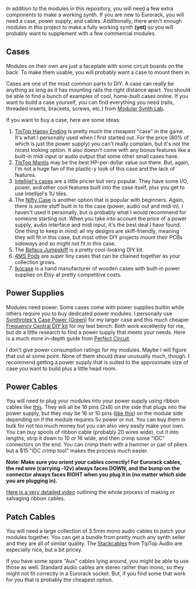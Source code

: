 In addition to the modules in this repository, you will need a few extra components to make a working synth. If you are new to Eurorack, you will need a case, power supply, and cables. Additionally, there aren't enough modules in this project to make a fully working synth **(yet)** so you will probably want to supplement with a few commercial modules.

## Cases

Modules on their own are just a faceplate with some circuit boards on the back. To make them usable, you will probably want a case to mount them in.

Cases are one of the most common parts to DIY. A case can really be anything as long as it has mounting rails the right distance apart. You should be able to find a bunch of examples of cool, home-built cases online. If you want to build a case yourself, you can find everything you need (rails, threaded inserts, brackets, screws, etc.) from [Modular Synth Lab](https://modularsynthlab.com/product-category/diy-eurorack-case/).

If you want to buy a case, here are some ideas:

1. [TipTop Happy Ending](http://tiptopaudio.com/happyendingkit/) is pretty much the cheapest "case" in the game. It's what I personally used when I first started out. For the price (80% of which is just the power supply) you can't really complain, but it's not the nicest looking option. It also doesn't come with any bonus features like a built-in midi input or audio output that some other small cases have.
2. [TipTop Mantis](http://tiptopaudio.com/mantis) may be the best HP-per-dollar value out there. But, again, I'm not a huge fan of the plastic-y look of this case and the lack of features.
3. [Intellijel's cases](https://intellijel.com/shop/cases/) are a little pricier but very popular. They have some I/O, power, and other cool features built into the case itself, plus you get to use Intellijel's 1U tiles.
4. The [Nifty Case](https://www.cre8audio.com/niftycase) is another option that is popular with beginners. Again, there is some stuff built in to the case (power, audio out and midi in). I haven't used it personally, but is probably what I would recommend for someone starting out. When you take into account the price of a power supply, audio interface and midi input, it's the best deal I have found. One thing to keep in mind: all my designs are skiff-friendly, meaning they will fit in this case, but most other DIY projects mount their PCBs sideways and so might not fit in this case.
5. The [Befaco Jumpskiff](https://shop.befaco.org/en/power-solutions/506-jumpskiff-diy-kit.html) is a pretty cool-looking DIY kit.
6. [4MS Pods](https://4mscompany.com/pods.php) are super tiny cases that can be chained together as your collection grows.
7. [Ikocase](https://www.etsy.com/shop/Ikocase) is a hand manufacturer of wooden cases with built-in power supplies on Etsy at pretty competitive costs.

## Power Supplies

Modules need power. Some cases come with power supplies builtin while others require you to buy dedicated power modules. 
I personally use [Synthrotek's Case Power (Green)](https://www.synthrotek.com/products/modular-circuits/case-power/) for my larger case and this much cheaper [Frequency Central DIY kit](https://frequencycentral.co.uk/product/fc-power/) for my test bench. Both work excellently for me, but do a little research to find a power supply that meets your needs. Here is a much more in-depth guide from [Perfect Circuit](https://www.perfectcircuit.com/signal/eurorack-modular-power-basics).

I don't give power consumption ratings for my modules. Maybe I will figure that out at some point. None of them should draw unusually much, though. I recommend getting a power supply that is suited to the approximate size of case you want to build plus a little head room.

## Power Cables

You will need to plug your modules into your power supply using ribbon cables like [this](https://www.sweetwater.com/store/detail/4msMultPwr16P--4ms-multi-power-cable-16-pin). They will all be 16 pins (2x8) on the side that plugs into the power supply, but they may be 16 or 10 pins ([like this](https://www.sweetwater.com/store/detail/EuroPC10-16--tiptop-audio-10-to-16-pin-eurorack-module-power-cable)) on the module side depending on if the module requires 5v power or not. You can buy them in bulk for not too much money but you can also very easily make your own. You can buy spools of ribbon cable (probably 20 wires wide), cut it into lengths, strip it down to 10 or 16 wide, and then crimp some "IDC" connectors on the end. You can crimp them with a hammer or pair of pliers but a $15 "IDC crimp tool" makes the process much easier.

**Note: Make sure you orient your cables correctly! For Eurorack cables, the red wire (carrying -12v) always faces DOWN, and the bump on the connector always faces RIGHT when you plug it in (no matter which side you are plugging in).**

[Here is a very detailed video](https://www.youtube.com/watch?v=tok3l28D55k) outlining the whole process of making or salvaging ribbon cables.

## Patch Cables

You will need a large collection of 3.5mm mono audio cables to patch your modules together. You can get a bundle from pretty much any synth seller and they are all of similar quality. The [Stackcables](https://tiptopaudio.com/stackcable/) from TipTop Audio are especially nice, but a bit pricey.

If you have some spare "Aux" cables lying around, you might be able to use those as well. Standard audio cables are stereo rather than mono, so they might not fit correctly in a Eurorack socket. But, if you find some that work for you that is probably the cheapest option.
